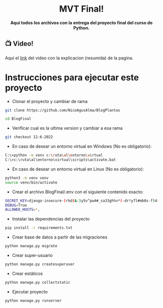 <h1 align="center">
    MVT Final!
</h1>

<h4 align="center">
    Aqui todos los archivos con la entrega del proyecto final del curso de Python.
</h4>

## 📺 Video!
Aqui el [link](https://www.youtube.com/watch?v=02GNPHcmvF0) del video con la explicacion (resumida) de la pagina.

# Instrucciones para ejecutar este proyecto

- Clonar el proyecto y cambiar de rama
```bash
git clone https://github.com/NicoAgusAlma/BlogPlantas

cd BlogFinal
```
- Verificar cual es la ultima version y cambiar a esa rama
```bash
git checkout 12-6-2022
```

- En caso de desear un entorno virtual en Windows (No es obligatorio):
```bash
C:\>python -m venv c:\ruta\al\entorno\virtual
C:\>c:\ruta\al\entorno\virtual\scripts\activate.bat
```

- En caso de desear un entorno virtual en Linux (No es obligatorio):
```bash
python3 -m venv venv
source venv/bin/activate
```

- Crear el archivo BlogFinal/.env con el siguiente contenido exacto:
```bash
SECRET_KEY=django-insecure-)rkd(&-)y5v^pw4#_sa33gh%v*(-dr!y7l#mb0s-f)4(6$cee9
DEBUG=True
ALLOWED_HOSTS=*,
```

- Instalar las dependencias del proyecto
```bash
pip install -r requirements.txt
```

- Crear base de datos a partir de las migraciones
```bash
python manage.py migrate
```

- Crear super-usuario
```bash
python manage.py createsuperuser
```

- Crear estáticos
```bash
python manage.py collectstatic
```

- Ejecutar proyecto
```bash
python manage.py runserver
```